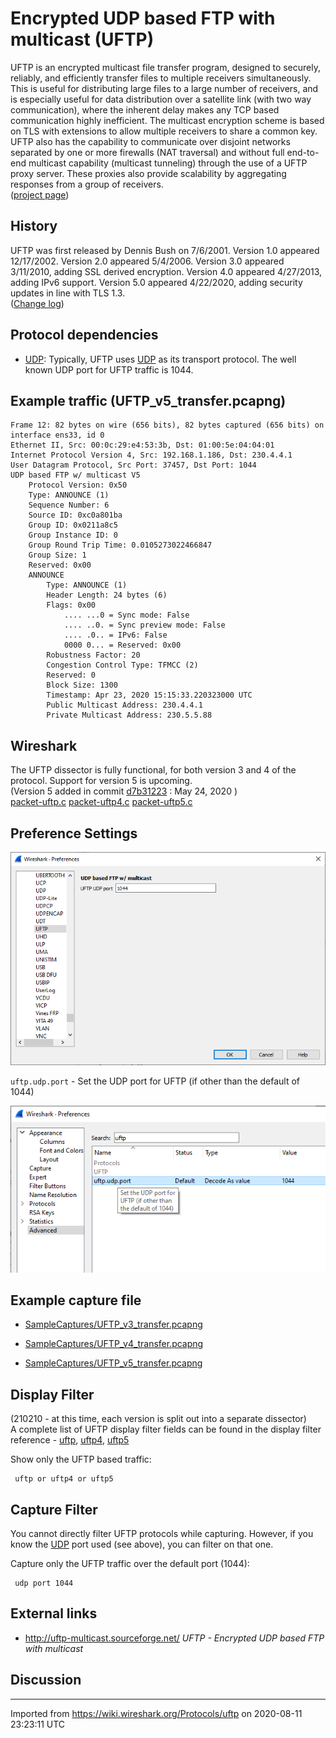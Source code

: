 # Encrypted UDP based FTP with multicast (UFTP)

UFTP is an encrypted multicast file transfer program, designed to securely, reliably, and efficiently transfer files to multiple receivers simultaneously. This is useful for distributing large files to a large number of receivers, and is especially useful for data distribution over a satellite link (with two way communication), where the inherent delay makes any TCP based communication highly inefficient. The multicast encryption scheme is based on TLS with extensions to allow multiple receivers to share a common key. UFTP also has the capability to communicate over disjoint networks separated by one or more firewalls (NAT traversal) and without full end-to-end multicast capability (multicast tunneling) through the use of a UFTP proxy server. These proxies also provide scalability by aggregating responses from a group of receivers.  
([project page](http://uftp-multicast.sourceforge.net/))

## History

UFTP was first released by Dennis Bush on 7/6/2001. Version 1.0 appeared 12/17/2002. Version 2.0 appeared 5/4/2006. Version 3.0 appeared 3/11/2010, adding SSL derived encryption. Version 4.0 appeared 4/27/2013, adding IPv6 support. Version 5.0 appeared 4/22/2020, adding security updates in line with TLS 1.3.  
([Change log](http://uftp-multicast.sourceforge.net/Changes.txt))

## Protocol dependencies

  - [UDP](/UDP): Typically, UFTP uses [UDP](/UDP) as its transport protocol. The well known UDP port for UFTP traffic is 1044.

## Example traffic (UFTP_v5_transfer.pcapng)

```
Frame 12: 82 bytes on wire (656 bits), 82 bytes captured (656 bits) on interface ens33, id 0
Ethernet II, Src: 00:0c:29:e4:53:3b, Dst: 01:00:5e:04:04:01
Internet Protocol Version 4, Src: 192.168.1.186, Dst: 230.4.4.1
User Datagram Protocol, Src Port: 37457, Dst Port: 1044
UDP based FTP w/ multicast V5
    Protocol Version: 0x50
    Type: ANNOUNCE (1)
    Sequence Number: 6
    Source ID: 0xc0a801ba
    Group ID: 0x0211a8c5
    Group Instance ID: 0
    Group Round Trip Time: 0.0105273022466847
    Group Size: 1
    Reserved: 0x00
    ANNOUNCE
        Type: ANNOUNCE (1)
        Header Length: 24 bytes (6)
        Flags: 0x00
            .... ...0 = Sync mode: False
            .... ..0. = Sync preview mode: False
            .... .0.. = IPv6: False
            0000 0... = Reserved: 0x00
        Robustness Factor: 20
        Congestion Control Type: TFMCC (2)
        Reserved: 0
        Block Size: 1300
        Timestamp: Apr 23, 2020 15:15:33.220323000 UTC
        Public Multicast Address: 230.4.4.1
        Private Multicast Address: 230.5.5.88

```

## Wireshark

The UFTP dissector is fully functional, for both version 3 and 4 of the protocol. Support for version 5 is upcoming.  
(Version 5 added in commit [d7b31223](https://gitlab.com/wireshark/wireshark/-/commit/d7b312238d32d6cb92e1a5ba6a15a213efa60c94) : May 24, 2020 )  
[packet-uftp.c](https://gitlab.com/wireshark/wireshark/-/blob/master/epan/dissectors/packet-uftp.c)  [packet-uftp4.c](https://gitlab.com/wireshark/wireshark/-/blob/master/epan/dissectors/packet-uftp4.c)   [packet-uftp5.c](https://gitlab.com/wireshark/wireshark/-/blob/master/epan/dissectors/packet-uftp5.c)

## Preference Settings

![210210_UFTP_port_preference](uploads/5cc5de40099739ec492596d5fe77d938/210210_UFTP_port_preference.png)  
  
`uftp.udp.port` - Set the UDP port for UFTP (if other than the default of 1044)  
  
![210210_UFTP_port_preference_advanced_crop](uploads/eb4d1443840aac5673d9616769563191/210210_UFTP_port_preference_advanced_crop.png)

## Example capture file

  - [SampleCaptures/UFTP\_v3\_transfer.pcapng](uploads/__moin_import__/attachments/SampleCaptures/UFTP_v3_transfer.pcapng)

  - [SampleCaptures/UFTP\_v4\_transfer.pcapng](uploads/__moin_import__/attachments/SampleCaptures/UFTP_v4_transfer.pcapng)

  - [SampleCaptures/UFTP\_v5\_transfer.pcapng](uploads/__moin_import__/attachments/SampleCaptures/UFTP_v5_transfer.pcapng)

## Display Filter

(210210 - at this time, each version is split out into a separate dissector)  
A complete list of UFTP display filter fields can be found in the display filter reference - [uftp](http://www.wireshark.org/docs/dfref/u/uftp.html), [uftp4](http://www.wireshark.org/docs/dfref/u/uftp4.html), [uftp5](http://www.wireshark.org/docs/dfref/u/uftp5.html)

Show only the UFTP based traffic:

``` 
 uftp or uftp4 or uftp5
```

## Capture Filter

You cannot directly filter UFTP protocols while capturing. However, if you know the [UDP](/UDP) port used (see above), you can filter on that one.

Capture only the UFTP traffic over the default port (1044):

``` 
 udp port 1044 
```

## External links

  - <http://uftp-multicast.sourceforge.net/> *UFTP - Encrypted UDP based FTP with multicast*

## Discussion

---

Imported from https://wiki.wireshark.org/Protocols/uftp on 2020-08-11 23:23:11 UTC
